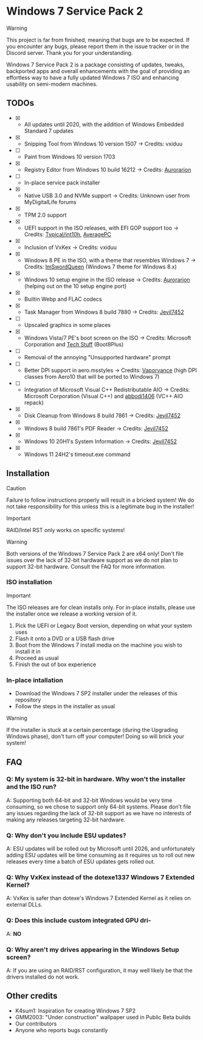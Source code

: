 # Windows 7 Service Pack 2

> [!WARNING]
> This project is far from finished, meaning that bugs are to be expected. If you encounter any bugs, please report them in the issue tracker or in the Discord server. Thank you for your understanding.

Windows 7 Service Pack 2 is a package consisting of updates, tweaks, backported apps and overall enhancements with the goal of providing an effortless way to have a fully updated Windows 7 ISO and enhancing usability on semi-modern machines.

## TODOs

- [x] - All updates until 2020, with the addition of Windows Embedded Standard 7 updates
- [x] - Snipping Tool from Windows 10 version 1507 -> Credits: vxiduu
- [ ] - Paint from Windows 10 version 1703
- [x] - Registry Editor from Windows 10 build 16212 -> Credits: [Aurorarion](https://github.com/AurorarionWin/)
- [ ] - In-place service pack installer
- [x] - Native USB 3.0 and NVMe support -> Credits: Unknown user from MyDigitalLife forums
- [x] - TPM 2.0 support
- [X] - UEFI support in the ISO releases, with EFI GOP support too -> Credits: [Typical/int10h](https://github.com/Typical0), [AveragePC](https://github.com/FaultyFaulty-glitch/)
- [x] - Inclusion of VxKex -> Credits: vxiduu
- [x] - Windows 8 PE in the ISO, with a theme that resembles Windows 7 -> Credits: [ImSwordQueen](https://github.com/ImSwordQueen/) (Windows 7 theme for Windows 8.x)
- [x] - Windows 10 setup engine in the ISO release -> Credits: [Aurorarion](https://github.com/AurorarionWin/) (helping out on the 10 setup engine port)
- [x] - Builtin Webp and FLAC codecs
- [x] - Task Manager from Windows 8 build 7880 -> Credits: [Jevil7452](https://github.com/Jevil7452)
- [ ] - Upscaled graphics in some places
- [x] - Windows Vista/7 PE's boot screen on the ISO -> Credits: Microsoft Corporation and [Tech Stuff](https://github.com/teknixstuff) (Boot8Plus)
- [ ] - Removal of the annoying "Unsupported hardware" prompt 
- [ ] - Better DPI support in aero.msstyles -> Credits: [Vaporvance](https://www.deviantart.com/vaporvance) (high DPI classes from Aero10 that will be ported to Windows 7)
- [ ] - Integration of Microsoft Visual C++ Redistributable AIO -> Credits: Microsoft Corporation (Visual C++) and [abbodi1406](https://github.com/abbodi1406/) (VC++ AIO repack)
- [X] - Disk Cleanup from Windows 8 build 7861 -> Credits: [Jevil7452](https://github.com/Jevil7452)
- [X] - Windows 8 build 7861's PDF Reader -> Credits: [Jevil7452](https://github.com/Jevil7452)
- [X] - Windows 10 20H1's System Information -> Credits: [Jevil7452](https://github.com/Jevil7452)
- [X] - Windows 11 24H2's timeout.exe command

## Installation

> [!CAUTION]
> Failure to follow instructions properly will result in a bricked system! We do not take responsibility for this unless this is a legitimate bug in the installer!

> [!IMPORTANT]
> RAID/Intel RST only works on specific systems!

> [!WARNING]
> Both versions of the Windows 7 Service Pack 2 are x64 only! Don't file issues over the lack of 32-bit hardware support as we do not plan to support 32-bit hardware. Consult the FAQ for more information.

### ISO installation

> [!IMPORTANT]
> The ISO releases are for clean installs only. For in-place installs, please use the installer once we release a working version of it.

1. Pick the UEFI or Legacy Boot version, depending on what your system uses
2. Flash it onto a DVD or a USB flash drive
3. Boot from the Windows 7 install media on the machine you wish to install it in
4. Proceed as usual
5. Finish the out of box experience

### In-place intallation

- Download the Windows 7 SP2 installer under the releases of this repository
- Follow the steps in the installer as usual

> [!WARNING]
> If the installer is stuck at a certain percentage (during the Upgrading Windows phase), don't turn off your computer! Doing so will brick your system!

## FAQ

### Q: My system is 32-bit in hardware. Why won't the installer and the ISO run?

A: Supporting both 64-bit and 32-bit Windows would be very time consuming, so we chose to support only 64-bit systems. Please don't file any issues regarding the lack of 32-bit support as we have no interests of making any releases targeting 32-bit hardware.

### Q: Why don't you include ESU updates?

A: ESU updates will be rolled out by Microsoft until 2026, and unfortunately adding ESU updates will be time consuming as it requires us to roll out new releases every time a batch of ESU updates gets rolled out.

### Q: Why VxKex instead of the dotexe1337 Windows 7 Extended Kernel?

A: VxKex is safer than dotexe's Windows 7 Extended Kernel as it relies on external DLLs.

### Q: Does this include custom integrated GPU dri-

A: **NO**

### Q: Why aren't my drives appearing in the Windows Setup screen?

A: If you are using an RAID/RST configuration, it may well likely be that the drivers installed do not work.

## Other credits

- K4sum1: Inspiration for creating Windows 7 SP2
- GMM2003: "Under construction" wallpaper used in Public Beta builds
- Our contributors
- Anyone who reports bugs constantly
